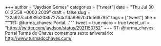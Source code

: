 
+++
author = "Jaydson Gomes"
categories = ["tweet"]
date = "Thu Jul 30 01:25:58 +0000 2009"
draft = false
slug = "22a927ccb839a208972754d14a8967bd1d568795"
tags = ["tweet"]
title = """RT: @turma_chaves: Portal..."""
tweet = true
micro = true
tweet_url = "https://twitter.com/jaydson/status/2921150752"
+++
RT: @turma_chaves: Portal Turma do Chaves comemora sexto aniversário: http://www.turmadochaves.com/
